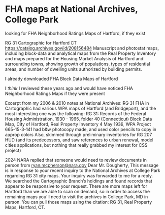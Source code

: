# FHA maps at National Archives, College Park

looking for FHA Neighborhood Ratings Maps of Hartford, if they exist

RG 31 Cartographic for Hartford CT
https://catalog.archives.gov/id/208156484
Manuscript and photostat maps, including block-data and analytical maps from the Real Property Inventory and maps prepared for the Housing Market Analysis of Hartford and surrounding towns, showing growth of populations, types of residential areas, and number of dwelling units authorized by building permits.

I already downloaded FHA Block Data Maps of Hartford

I *think* I reviewed these years ago and would have noticed FHA Neighborhood Ratings Maps if they were present

Excerpt from my 2006 & 2010 notes at National Archives:
RG 31 FHA in Cartographic had various WPA maps of Hartford (and Bridgeport), and the most interesting one was the following:
RG 31: Records of the Federal Housing Administration, 1930 - 1965, folder 40 (Connecticut)
	Block Data Map, City of Hartford, Real Property Inventory 4 May 1939, WPA Project 665-15-3-141
	had b&w photocopy made, and used color pencils to copy in approp colors
Also, skimmed through preliminary inventories for RG 207 HUD (and its predecessors, and saw references to urban renewal, model cities applications, but nothing that really grabbed my interest for CSS project)

2024 NARA replied that someone would need to review documents in person
from ryan.mcpherson@nara.gov
Dear Mr. Dougherty,
This message is in response to your recent inquiry to the National Archives at College Park regarding RG 31 city maps. Your inquiry was forwarded to me for a reply.
We searched the Cartographic Branch’s holdings and found records that appear to be responsive to your request.
There are more maps left for Hartford than we are able to scan on demand, so in order to access the remaining maps you'll need to visit the archives in College Park, MD in person. You can pull those maps using the citation: RG 31, Real Property Maps, Hartford, CT.
